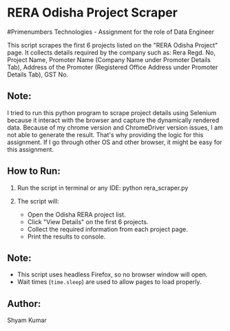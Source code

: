 # RERA Odisha Project Scraper
#Primenumbers Technologies - Assignment for the role of Data Engineer

This script scrapes the first 6 projects listed on the "RERA Odisha Project" page. It collects details required by the company such as:
Rera Regd. No, 
Project Name, 
Promoter Name (Company Name under Promoter Details Tab), 
Address of the Promoter (Registered Office Address under Promoter Details Tab), 
GST No.

## Note:
I tried to run this python program to scrape project details using Selenium because it interact with the browser and capture the dynamically rendered data.
Because of my chrome version and ChromeDriver version issues, I am not able to generate the result. That's why providing the logic for this assignment. If I go through other OS and other browser, it might be easy for this assignment.


## How to Run:

1. Run the script in terminal or any IDE:
   python rera_scraper.py

2. The script will:
   - Open the Odisha RERA project list.
   - Click "View Details" on the first 6 projects.
   - Collect the required information from each project page.
   - Print the results to console.

## Note:
- This script uses headless Firefox, so no browser window will open.
- Wait times (`time.sleep`) are used to allow pages to load properly.


## Author:
Shyam Kumar
